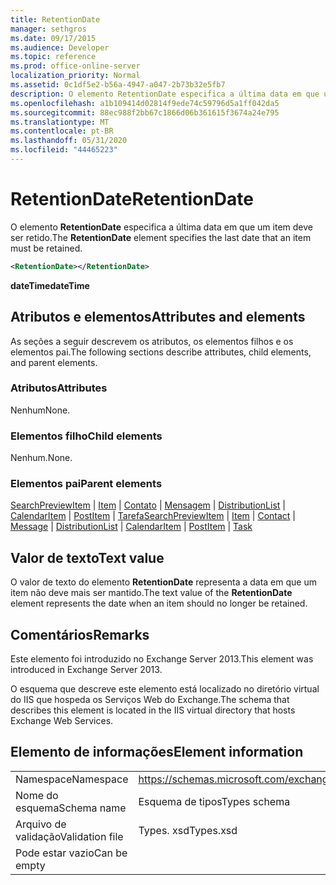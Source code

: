 ```yaml
---
title: RetentionDate
manager: sethgros
ms.date: 09/17/2015
ms.audience: Developer
ms.topic: reference
ms.prod: office-online-server
localization_priority: Normal
ms.assetid: 0c1df5e2-b56a-4947-a047-2b73b32e5fb7
description: O elemento RetentionDate especifica a última data em que um item deve ser retido.
ms.openlocfilehash: a1b109414d02814f9ede74c59796d5a1ff042da5
ms.sourcegitcommit: 88ec988f2bb67c1866d06b361615f3674a24e795
ms.translationtype: MT
ms.contentlocale: pt-BR
ms.lasthandoff: 05/31/2020
ms.locfileid: "44465223"
---
```

# <a name="retentiondate"></a><span data-ttu-id="7c975-103">RetentionDate</span><span class="sxs-lookup"><span data-stu-id="7c975-103">RetentionDate</span></span>

<span data-ttu-id="7c975-104">O elemento **RetentionDate** especifica a última data em que um item deve ser retido.</span><span class="sxs-lookup"><span data-stu-id="7c975-104">The **RetentionDate** element specifies the last date that an item must be retained.</span></span> 
  
```XML
<RetentionDate></RetentionDate>
```

 <span data-ttu-id="7c975-105">**dateTime**</span><span class="sxs-lookup"><span data-stu-id="7c975-105">**dateTime**</span></span>
## <a name="attributes-and-elements"></a><span data-ttu-id="7c975-106">Atributos e elementos</span><span class="sxs-lookup"><span data-stu-id="7c975-106">Attributes and elements</span></span>

<span data-ttu-id="7c975-107">As seções a seguir descrevem os atributos, os elementos filhos e os elementos pai.</span><span class="sxs-lookup"><span data-stu-id="7c975-107">The following sections describe attributes, child elements, and parent elements.</span></span>
  
### <a name="attributes"></a><span data-ttu-id="7c975-108">Atributos</span><span class="sxs-lookup"><span data-stu-id="7c975-108">Attributes</span></span>

<span data-ttu-id="7c975-109">Nenhum</span><span class="sxs-lookup"><span data-stu-id="7c975-109">None.</span></span>
  
### <a name="child-elements"></a><span data-ttu-id="7c975-110">Elementos filho</span><span class="sxs-lookup"><span data-stu-id="7c975-110">Child elements</span></span>

<span data-ttu-id="7c975-111">Nenhum.</span><span class="sxs-lookup"><span data-stu-id="7c975-111">None.</span></span>
  
### <a name="parent-elements"></a><span data-ttu-id="7c975-112">Elementos pai</span><span class="sxs-lookup"><span data-stu-id="7c975-112">Parent elements</span></span>

<span data-ttu-id="7c975-113">[SearchPreviewItem](searchpreviewitem.md)  |  [Item](item.md)  |  [Contato](contact.md)  |  [Mensagem](message-ex15websvcsotherref.md)  |  [DistributionList](distributionlist.md)  |  [CalendarItem](calendaritem.md)  |  [PostItem](postitem.md)  |  [Tarefa](task.md)</span><span class="sxs-lookup"><span data-stu-id="7c975-113">[SearchPreviewItem](searchpreviewitem.md) | [Item](item.md) | [Contact](contact.md) | [Message](message-ex15websvcsotherref.md) | [DistributionList](distributionlist.md) | [CalendarItem](calendaritem.md) | [PostItem](postitem.md) | [Task](task.md)</span></span>
  
## <a name="text-value"></a><span data-ttu-id="7c975-114">Valor de texto</span><span class="sxs-lookup"><span data-stu-id="7c975-114">Text value</span></span>

<span data-ttu-id="7c975-115">O valor de texto do elemento **RetentionDate** representa a data em que um item não deve mais ser mantido.</span><span class="sxs-lookup"><span data-stu-id="7c975-115">The text value of the **RetentionDate** element represents the date when an item should no longer be retained.</span></span> 
  
## <a name="remarks"></a><span data-ttu-id="7c975-116">Comentários</span><span class="sxs-lookup"><span data-stu-id="7c975-116">Remarks</span></span>

<span data-ttu-id="7c975-117">Este elemento foi introduzido no Exchange Server 2013.</span><span class="sxs-lookup"><span data-stu-id="7c975-117">This element was introduced in Exchange Server 2013.</span></span>
  
<span data-ttu-id="7c975-118">O esquema que descreve este elemento está localizado no diretório virtual do IIS que hospeda os Serviços Web do Exchange.</span><span class="sxs-lookup"><span data-stu-id="7c975-118">The schema that describes this element is located in the IIS virtual directory that hosts Exchange Web Services.</span></span>
  
## <a name="element-information"></a><span data-ttu-id="7c975-119">Elemento de informações</span><span class="sxs-lookup"><span data-stu-id="7c975-119">Element information</span></span>

|||
|:-----|:-----|
|<span data-ttu-id="7c975-120">Namespace</span><span class="sxs-lookup"><span data-stu-id="7c975-120">Namespace</span></span>  <br/> |https://schemas.microsoft.com/exchange/services/2006/types  <br/> |
|<span data-ttu-id="7c975-121">Nome do esquema</span><span class="sxs-lookup"><span data-stu-id="7c975-121">Schema name</span></span>  <br/> |<span data-ttu-id="7c975-122">Esquema de tipos</span><span class="sxs-lookup"><span data-stu-id="7c975-122">Types schema</span></span>  <br/> |
|<span data-ttu-id="7c975-123">Arquivo de validação</span><span class="sxs-lookup"><span data-stu-id="7c975-123">Validation file</span></span>  <br/> |<span data-ttu-id="7c975-124">Types. xsd</span><span class="sxs-lookup"><span data-stu-id="7c975-124">Types.xsd</span></span>  <br/> |
|<span data-ttu-id="7c975-125">Pode estar vazio</span><span class="sxs-lookup"><span data-stu-id="7c975-125">Can be empty</span></span>  <br/> ||
   

